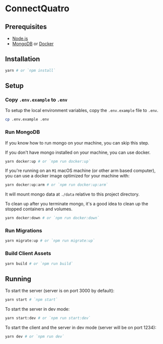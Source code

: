 # ConnectQuatro

## Prerequisites

- [Node.js](https://nodejs.org/)
- [MongoDB](https://www.mongodb.com/) or [Docker](https://www.docker.com/)

## Installation

```sh
yarn # or `npm install`
```

## Setup

### Copy `.env.example` to `.env`

To setup the local environment variables, copy the `.env.example` file to
`.env`.

```sh
cp .env.example .env
```

### Run MongoDB

If you know how to run mongo on your machine, you can skip this step.

If you don't have mongo installed on your machine, you can use docker.

```sh
yarn docker:up # or `npm run docker:up`
```

If you're running on an `M1` macOS machine (or other arm based computer), you
can use a docker image optimized for your machine with:

```sh
yarn docker:up:arm # or `npm run docker:up:arm`
```

It will mount mongo data at `./data` relative to this project directory.

To clean up after you terminate mongo, it's a good idea to clean up the stopped
containers and volumes.

```sh
yarn docker:down # or `npm run docker:down`
```

### Run Migrations

```sh
yarn migrate:up # or `npm run migrate:up`
```

### Build Client Assets

```sh
yarn build # or `npm run build`
```

## Running

To start the server (server is on port 3000 by default):

```sh
yarn start # `npm start`
```

To start the server in dev mode:

```sh
yarn start:dev # or `npm run start:dev`
```

To start the client and the server in dev mode (server will be on port 1234):

```sh
yarn dev # or `npm run dev`
```
